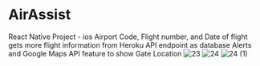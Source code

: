 # AirAssist
React Native Project - ios
Airport Code, Flight number, and Date of flight gets more flight information from Heroku API endpoint as database
Alerts and Google Maps API feature to show Gate Location
![23](https://github.com/user-attachments/assets/f1dc1b4f-5450-4ea0-9ef9-46ab67779f45)
![24](https://github.com/user-attachments/assets/4ef23a05-6947-4863-8fc0-737855dbc715)
![24 (1)](https://github.com/user-attachments/assets/32cc739d-3106-4412-a7b3-34b57b5cdaa2)
